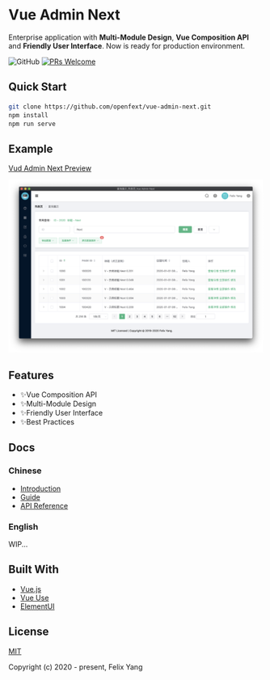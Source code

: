 # Vue Admin Next

Enterprise application with **Multi-Module Design**, **Vue Composition API** and **Friendly User Interface**. Now is ready for production environment.

![GitHub](https://img.shields.io/github/license/openfext/vue-admin-next?style=flat-square)
[![PRs Welcome](https://img.shields.io/badge/PRs-welcome-brightgreen.svg?style=flat-square)](https://github.com/openfext/vue-admin-next)

## Quick Start

```bash
git clone https://github.com/openfext/vue-admin-next.git
npm install
npm run serve
```

## Example

[Vud Admin Next Preview](https://openfext.github.io/vue-admin-next/#/table/basic/query)

![Screen Capture](.github/preview.png)

## Features

- ✨Vue Composition API
- ✨Multi-Module Design
- ✨Friendly User Interface
- ✨Best Practices

## Docs

### Chinese

- [Introduction](https://openfext.github.io/docs/zh/vue-admin-next/intro.html)
- [Guide](https://openfext.github.io/docs/zh/vue-admin-next/guide/start.html)
- [API Reference](https://openfext.github.io/docs/zh/vue-admin-next/api/component.html)

### English

WIP...

## Built With

- [Vue.js](https://github.com/vuejs/vue)
- [Vue Use](https://github.com/openfext/vue-use)
- [ElementUI](https://github.com/ElemeFE/element)

## License

[MIT](http://opensource.org/licenses/MIT)

Copyright (c) 2020 - present, Felix Yang
